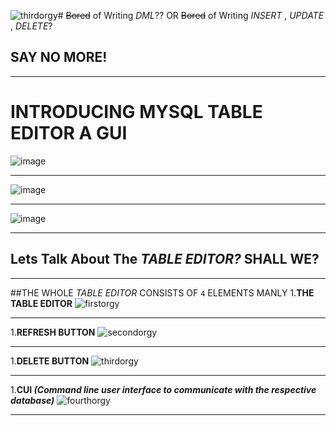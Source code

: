 ![thirdorgy](https://github.com/Hellf0rg0d/MySql_Editor/assets/93775719/339b85bb-8e4a-4a5b-a72e-e20b6bb41997)# ~~Bored~~ of Writing _DML_?? OR ~~Bored~~ of Writing _INSERT_ , _UPDATE_ , _DELETE_? 
##  SAY NO MORE! 
***
# INTRODUCING MYSQL TABLE EDITOR A GUI 
![image](https://github.com/Hellf0rg0d/MySql_Editor/assets/93775719/443d3788-2011-4401-b27e-a09d2e6fab72)
***
![image](https://github.com/Hellf0rg0d/MySql_Editor/assets/93775719/ee4233b8-814e-4f58-99a6-a1da6acccfb9)
***
![image](https://github.com/Hellf0rg0d/MySql_Editor/assets/93775719/1f99f8e2-32fd-4b2d-ad8c-ea56fc074637)

***
## **Lets Talk About The _TABLE EDITOR?_ SHALL WE?**
***
##THE WHOLE _TABLE EDITOR_ CONSISTS OF `4` ELEMENTS MANLY 
1.**THE TABLE EDITOR** 
![firstorgy](https://github.com/Hellf0rg0d/MySql_Editor/assets/93775719/af558804-bfeb-491b-b71e-b11bb8d2e612)
***
1.**REFRESH BUTTON**
![secondorgy](https://github.com/Hellf0rg0d/MySql_Editor/assets/93775719/09d330c4-b6c9-4e0e-b2c6-0f59613c9397)
***
1.**DELETE BUTTON**
![thirdorgy](https://github.com/Hellf0rg0d/MySql_Editor/assets/93775719/d7207857-3ad0-4947-8419-90dbc2d27243)
***
1.**CUI _(Command line user interface to communicate with the respective database)_**
![fourthorgy](https://github.com/Hellf0rg0d/MySql_Editor/assets/93775719/351973ea-9361-4025-ac84-95fb67c1e6f5)
***
